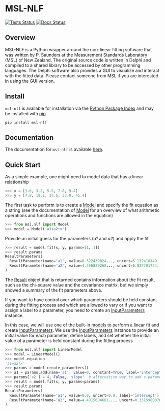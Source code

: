# MSL-NLF

[![Tests Status](https://github.com/MSLNZ/msl-nlf/actions/workflows/tests.yml/badge.svg)](https://github.com/MSLNZ/msl-nlf/actions/workflows/tests.yml)
[![Docs Status](https://github.com/MSLNZ/msl-nlf/actions/workflows/docs.yml/badge.svg)](https://github.com/MSLNZ/msl-nlf/actions/workflows/docs.yml)

## Overview
MSL-NLF is a Python wrapper around the non-linear fitting software that was written by P. Saunders at the Measurement Standards Laboratory (MSL) of New Zealand. The original source code is written in Delphi and compiled to a shared library to be accessed by other programming languages. The Delphi software also provides a GUI to visualize and interact with the fitted data. Please contact someone from MSL if you are interested in using the GUI version.

## Install
`msl-nlf` is available for installation via the [Python Package Index](https://pypi.org/) and may be installed with [pip](https://pip.pypa.io/en/stable/)

```console
pip install msl-nlf
```

## Documentation
The documentation for `msl-nlf` is available [here](https://mslnz.github.io/msl-nlf/).

## Quick Start
As a simple example, one might need to model data that has a linear relationship

```python
>>> x = [1.6, 3.2, 5.5, 7.8, 9.4]
>>> y = [7.8, 19.1, 17.6, 33.9, 45.4]
```

The first task to perform is to create a [Model] and specify the fit equation as a string (see the documentation of [Model] for an overview of what arithmetic operations and functions are allowed in the equation)

```python
>>> from msl.nlf import Model
>>> model = Model('a1+a2*x')

```

Provide an initial guess for the parameters (*a1* and *a2*) and apply the fit

```python
>>> result = model.fit(x, y, params=[1, 1])
>>> result.params
ResultParameters(
  ResultParameter(name='a1', value=0.522439024..., uncert=5.132418149..., label=None),
  ResultParameter(name='a2', value=4.406829268..., uncert=0.827701724..., label=None)
)

```

The [Result] object that is returned contains information about the fit result, such as the chi-square value and the covariance matrix, but we simply showed a summary of the fit parameters above.

If you want to have control over which parameters should be held constant during the fitting process and which are allowed to vary or if you want to assign a label to a parameter, you need to create an [InputParameters] instance.

In this case, we will use one of the built-in [models] to perform a linear fit and create [InputParameters]. We use the [InputParameters] instance to provide an initial value for each parameter, define labels, and set whether the initial value of a parameter is held constant during the fitting process

```python
>>> from msl.nlf import LinearModel
>>> model = LinearModel()
>>> model.equation
'a1+a2*x'
>>> params = model.create_parameters()
>>> a1 = params.add(name='a1', value=0, constant=True, label='intercept')
>>> params['a2'] = 4, False, 'slope'  # alternative way to add a parameter
>>> result = model.fit(x, y, params=params)
>>> result.params
ResultParameters(
  ResultParameter(name='a1', value=0.0, uncert=0.0, label='intercept'),
  ResultParameter(name='a2', value=4.4815604681..., uncert=0.3315980376..., label='slope')
)

```

[Model]: https://msl-nlf.readthedocs.io/en/latest/_api/msl.nlf.model.html#msl.nlf.model.Model
[InputParameters]: https://msl-nlf.readthedocs.io/en/latest/_api/msl.nlf.parameter.html#msl.nlf.parameter.InputParameters
[Result]: https://msl-nlf.readthedocs.io/en/latest/_api/msl.nlf.datatypes.html#msl.nlf.datatypes.Result
[models]: https://msl-nlf.readthedocs.io/en/latest/_api/msl.nlf.models.html
